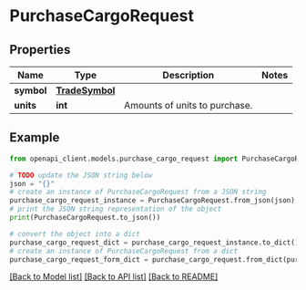 # PurchaseCargoRequest


## Properties

Name | Type | Description | Notes
------------ | ------------- | ------------- | -------------
**symbol** | [**TradeSymbol**](TradeSymbol.md) |  | 
**units** | **int** | Amounts of units to purchase. | 

## Example

```python
from openapi_client.models.purchase_cargo_request import PurchaseCargoRequest

# TODO update the JSON string below
json = "{}"
# create an instance of PurchaseCargoRequest from a JSON string
purchase_cargo_request_instance = PurchaseCargoRequest.from_json(json)
# print the JSON string representation of the object
print(PurchaseCargoRequest.to_json())

# convert the object into a dict
purchase_cargo_request_dict = purchase_cargo_request_instance.to_dict()
# create an instance of PurchaseCargoRequest from a dict
purchase_cargo_request_form_dict = purchase_cargo_request.from_dict(purchase_cargo_request_dict)
```
[[Back to Model list]](../README.md#documentation-for-models) [[Back to API list]](../README.md#documentation-for-api-endpoints) [[Back to README]](../README.md)


